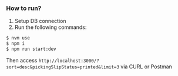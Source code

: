 ### How to run?

1. Setup DB connection
2. Run the following commands:

```bash
$ nvm use
$ npm i
$ npm run start:dev
```

Then access `http://localhost:3000/?sort=desc&pickingSlipStatus=printed&limit=3` via CURL or Postman